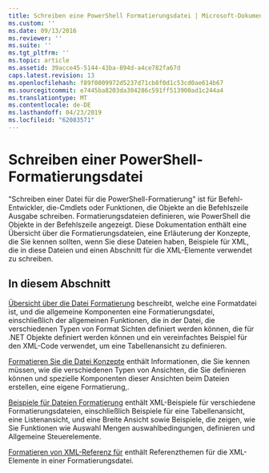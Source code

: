 ```yaml
---
title: Schreiben eine PowerShell Formatierungsdatei | Microsoft-Dokumentation
ms.custom: ''
ms.date: 09/13/2016
ms.reviewer: ''
ms.suite: ''
ms.tgt_pltfrm: ''
ms.topic: article
ms.assetid: 39acce45-5144-43ba-894d-a4ce782fa67d
caps.latest.revision: 13
ms.openlocfilehash: f89f0009972d5237d71cb8f0d1c53cd0ae614b67
ms.sourcegitcommit: e7445ba8203da304286c591ff513900ad1c244a4
ms.translationtype: MT
ms.contentlocale: de-DE
ms.lasthandoff: 04/23/2019
ms.locfileid: "62083571"
---
```

# <a name="writing-a-powershell-formatting-file"></a>Schreiben einer PowerShell-Formatierungsdatei

"Schreiben einer Datei für die PowerShell-Formatierung" ist für Befehl-Entwickler, die-Cmdlets oder Funktionen, die Objekte an die Befehlszeile Ausgabe schreiben. Formatierungsdateien definieren, wie PowerShell die Objekte in der Befehlszeile angezeigt. Diese Dokumentation enthält eine Übersicht über die Formatierungsdateien, eine Erläuterung der Konzepte, die Sie kennen sollten, wenn Sie diese Dateien haben, Beispiele für XML, die in diese Dateien und einen Abschnitt für die XML-Elemente verwendet zu schreiben.

## <a name="in-this-section"></a>In diesem Abschnitt

[Übersicht über die Datei Formatierung](./formatting-file-overview.md) beschreibt, welche eine Formatdatei ist, und die allgemeine Komponenten eine Formatierungsdatei, einschließlich der allgemeinen Funktionen, die in der Datei, die verschiedenen Typen von Format Sichten definiert werden können, die für .NET Objekte definiert werden können und ein vereinfachtes Beispiel für den XML-Code verwendet, um eine Tabellenansicht zu definieren.

[Formatieren Sie die Datei Konzepte](./formatting-file-concepts.md) enthält Informationen, die Sie kennen müssen, wie die verschiedenen Typen von Ansichten, die Sie definieren können und spezielle Komponenten dieser Ansichten beim Dateien erstellen, eine eigene Formatierung,.

[Beispiele für Dateien Formatierung](./examples-of-formatting-files.md) enthält XML-Beispiele für verschiedene Formatierungsdateien, einschließlich Beispiele für eine Tabellenansicht, eine Listenansicht, und eine Breite Ansicht sowie Beispiele, die zeigen, wie Sie Funktionen wie Auswahl Mengen auswahlbedingungen, definieren und Allgemeine Steuerelemente.

[Formatieren von XML-Referenz für](./format-schema-xml-reference.md) enthält Referenzthemen für die XML-Elemente in einer Formatierungsdatei.
